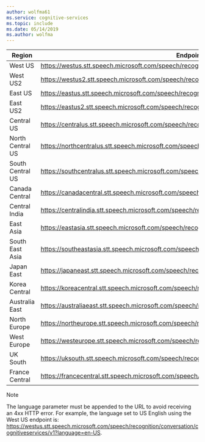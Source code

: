 ```yaml
---
author: wolfma61
ms.service: cognitive-services
ms.topic: include
ms.date: 05/14/2019
ms.author: wolfma
---
```


| Region | Endpoint |
|--------|----------|
| West US | https://westus.stt.speech.microsoft.com/speech/recognition/conversation/cognitiveservices/v1 |
| West US2 | https://westus2.stt.speech.microsoft.com/speech/recognition/conversation/cognitiveservices/v1 |
| East US | https://eastus.stt.speech.microsoft.com/speech/recognition/conversation/cognitiveservices/v1 |
| East US2 | https://eastus2.stt.speech.microsoft.com/speech/recognition/conversation/cognitiveservices/v1 |
| Central US | https://centralus.stt.speech.microsoft.com/speech/recognition/conversation/cognitiveservices/v1 |
| North Central US | https://northcentralus.stt.speech.microsoft.com/speech/recognition/conversation/cognitiveservices/v1 |
| South Central US | https://southcentralus.stt.speech.microsoft.com/speech/recognition/conversation/cognitiveservices/v1 |
| Canada Central | https://canadacentral.stt.speech.microsoft.com/speech/recognition/conversation/cognitiveservices/v1 |
| Central India | https://centralindia.stt.speech.microsoft.com/speech/recognition/conversation/cognitiveservices/v1 |
| East Asia | https://eastasia.stt.speech.microsoft.com/speech/recognition/conversation/cognitiveservices/v1 |
| South East Asia | https://southeastasia.stt.speech.microsoft.com/speech/recognition/conversation/cognitiveservices/v1 |
| Japan East | https://japaneast.stt.speech.microsoft.com/speech/recognition/conversation/cognitiveservices/v1 |
| Korea Central | https://koreacentral.stt.speech.microsoft.com/speech/recognition/conversation/cognitiveservices/v1 |
| Australia East | https://australiaeast.stt.speech.microsoft.com/speech/recognition/conversation/cognitiveservices/v1 |
| North Europe | https://northeurope.stt.speech.microsoft.com/speech/recognition/conversation/cognitiveservices/v1 |
| West Europe | https://westeurope.stt.speech.microsoft.com/speech/recognition/conversation/cognitiveservices/v1 |
| UK South | https://uksouth.stt.speech.microsoft.com/speech/recognition/conversation/cognitiveservices/v1 |
| France Central | https://francecentral.stt.speech.microsoft.com/speech/recognition/conversation/cognitiveservices/v1 |

> [!NOTE]
> The language parameter must be appended to the URL to avoid receiving an 4xx HTTP error. For example, the language set to US English using the West US endpoint is: https://westus.stt.speech.microsoft.com/speech/recognition/conversation/cognitiveservices/v1?language=en-US.
